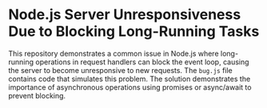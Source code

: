 # Node.js Server Unresponsiveness Due to Blocking Long-Running Tasks

This repository demonstrates a common issue in Node.js where long-running operations in request handlers can block the event loop, causing the server to become unresponsive to new requests. The `bug.js` file contains code that simulates this problem.  The solution demonstrates the importance of asynchronous operations using promises or async/await to prevent blocking.